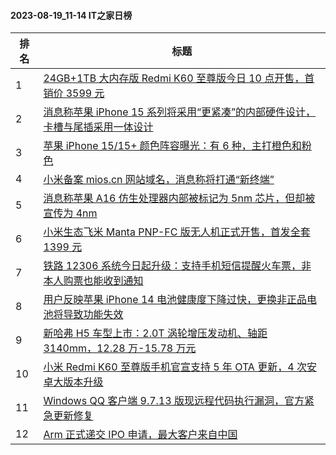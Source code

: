 #### 2023-08-19_11-14  IT之家日榜

| 排名 | 标题|
| --- | ---|
| 1 | [24GB+1TB 大内存版 Redmi K60 至尊版今日 10 点开售，首销价 3599 元](https://www.ithome.com/0/713/889.htm) |
| 2 | [消息称苹果 iPhone 15 系列将采用“更紧凑”的内部硬件设计，卡槽与尾插采用一体设计](https://www.ithome.com/0/713/877.htm) |
| 3 | [苹果 iPhone 15/15+ 颜色阵容曝光：有 6 种，主打橙色和粉色](https://www.ithome.com/0/713/901.htm) |
| 4 | [小米备案 mios.cn 网站域名，消息称将打通“新终端”](https://www.ithome.com/0/713/932.htm) |
| 5 | [消息称苹果 A16 仿生处理器内部被标记为 5nm 芯片，但却被宣传为 4nm](https://www.ithome.com/0/713/917.htm) |
| 6 | [小米生态飞米 Manta PNP-FC 版无人机正式开售，首发全套 1399 元](https://www.ithome.com/0/713/883.htm) |
| 7 | [铁路 12306 系统今日起升级：支持手机短信提醒火车票，非本人购票也能收到通知](https://www.ithome.com/0/713/921.htm) |
| 8 | [用户反映苹果 iPhone 14 电池健康度下降过快，更换非正品电池将导致功能失效](https://www.ithome.com/0/713/969.htm) |
| 9 | [新哈弗 H5 车型上市：2.0T 涡轮增压发动机、轴距 3140mm，12.28 万-15.78 万元](https://www.ithome.com/0/713/862.htm) |
| 10 | [小米 Redmi K60 至尊版手机官宣支持 5 年 OTA 更新，4 次安卓大版本升级](https://www.ithome.com/0/714/009.htm) |
| 11 | [Windows QQ 客户端 9.7.13 版现远程代码执行漏洞，官方紧急更新修复](https://www.ithome.com/0/713/848.htm) |
| 12 | [Arm 正式递交 IPO 申请，最大客户来自中国](https://www.ithome.com/0/713/968.htm) |
